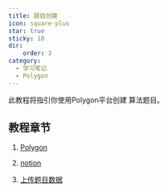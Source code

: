 ```yaml
---
title: 题目创建
icon: square-plus
star: true
sticky: 10
dir:
    order: 3
category:
  - 学习笔记
  - Polygon
---
```


此教程将指引你使用Polygon平台创建 算法题目。

<!-- more -->
## 教程章节

1. [Polygon](polygon.md)

1. [notion](notion.md)

1. [上传题目数据](upload.md)




